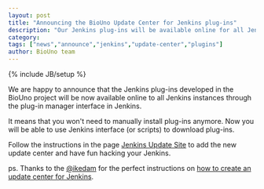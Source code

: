 ```yaml
---
layout: post
title: "Announcing the BioUno Update Center for Jenkins plug-ins"
description: "Our Jenkins plug-ins will be available online for all Jenkins instances"
category: 
tags: ["news","announce","jenkins","update-center","plugins"]
author: BioUno team
---
```

{% include JB/setup %}

We are happy to announce that the Jenkins plug-ins developed in the BioUno project 
will be now available online to all Jenkins instances through the plug-in manager 
interface in Jenkins.

It means that you won't need to manually install plug-ins anymore. Now you will 
be able to use Jenkins interface (or scripts) to download plug-ins. 

Follow the instructions in the page [Jenkins Update Site]({{site.baseurl}}jenkins-update-site.html) 
to add the new update center and have fun hacking your Jenkins.

ps. Thanks to the [@ikedam](https://github.com/ikedam) for the perfect 
instructions on [how to create an update center for Jenkins](https://github.com/ikedam/backend-update-center2/wiki/How-to-create-your-own-Jenkins-Update-Center).